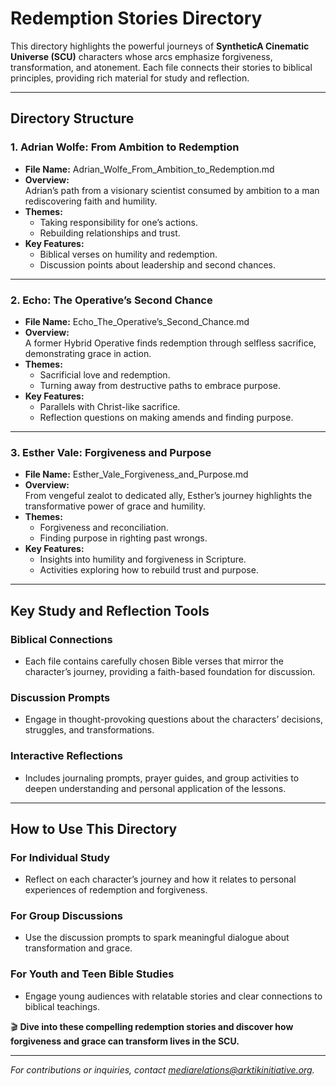 # **Redemption Stories Directory**

This directory highlights the powerful journeys of **SyntheticA Cinematic Universe (SCU)** characters whose arcs emphasize forgiveness, transformation, and atonement. Each file connects their stories to biblical principles, providing rich material for study and reflection.

---

## **Directory Structure**

### **1. Adrian Wolfe: From Ambition to Redemption**
- **File Name:** Adrian_Wolfe_From_Ambition_to_Redemption.md  
- **Overview:**  
  Adrian’s path from a visionary scientist consumed by ambition to a man rediscovering faith and humility.  
- **Themes:**  
  - Taking responsibility for one’s actions.  
  - Rebuilding relationships and trust.  
- **Key Features:**  
  - Biblical verses on humility and redemption.  
  - Discussion points about leadership and second chances.  

---

### **2. Echo: The Operative’s Second Chance**
- **File Name:** Echo_The_Operative’s_Second_Chance.md  
- **Overview:**  
  A former Hybrid Operative finds redemption through selfless sacrifice, demonstrating grace in action.  
- **Themes:**  
  - Sacrificial love and redemption.  
  - Turning away from destructive paths to embrace purpose.  
- **Key Features:**  
  - Parallels with Christ-like sacrifice.  
  - Reflection questions on making amends and finding purpose.  

---

### **3. Esther Vale: Forgiveness and Purpose**
- **File Name:** Esther_Vale_Forgiveness_and_Purpose.md  
- **Overview:**  
  From vengeful zealot to dedicated ally, Esther’s journey highlights the transformative power of grace and humility.  
- **Themes:**  
  - Forgiveness and reconciliation.  
  - Finding purpose in righting past wrongs.  
- **Key Features:**  
  - Insights into humility and forgiveness in Scripture.  
  - Activities exploring how to rebuild trust and purpose.  

---

## **Key Study and Reflection Tools**

### **Biblical Connections**
- Each file contains carefully chosen Bible verses that mirror the character’s journey, providing a faith-based foundation for discussion.  

### **Discussion Prompts**
- Engage in thought-provoking questions about the characters’ decisions, struggles, and transformations.  

### **Interactive Reflections**
- Includes journaling prompts, prayer guides, and group activities to deepen understanding and personal application of the lessons.

---

## **How to Use This Directory**

### **For Individual Study**
- Reflect on each character’s journey and how it relates to personal experiences of redemption and forgiveness.  

### **For Group Discussions**
- Use the discussion prompts to spark meaningful dialogue about transformation and grace.  

### **For Youth and Teen Bible Studies**
- Engage young audiences with relatable stories and clear connections to biblical teachings.  

🎬 **Dive into these compelling redemption stories and discover how forgiveness and grace can transform lives in the SCU.**

---

*For contributions or inquiries, contact [mediarelations@arktikinitiative.org](mailto:mediarelations@arktikinitiative.org).*
